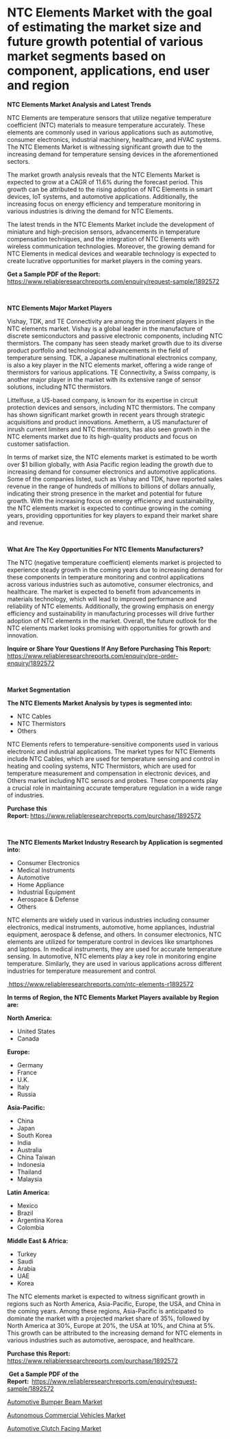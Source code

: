 <p><h1>NTC Elements Market with the goal of estimating the market size and future growth potential of various market segments based on component, applications, end user and region</h1></p><p><strong>NTC Elements Market Analysis and Latest Trends</strong></p>
<p><p>NTC Elements are temperature sensors that utilize negative temperature coefficient (NTC) materials to measure temperature accurately. These elements are commonly used in various applications such as automotive, consumer electronics, industrial machinery, healthcare, and HVAC systems. The NTC Elements Market is witnessing significant growth due to the increasing demand for temperature sensing devices in the aforementioned sectors.</p><p>The market growth analysis reveals that the NTC Elements Market is expected to grow at a CAGR of 11.6% during the forecast period. This growth can be attributed to the rising adoption of NTC Elements in smart devices, IoT systems, and automotive applications. Additionally, the increasing focus on energy efficiency and temperature monitoring in various industries is driving the demand for NTC Elements.</p><p>The latest trends in the NTC Elements Market include the development of miniature and high-precision sensors, advancements in temperature compensation techniques, and the integration of NTC Elements with wireless communication technologies. Moreover, the growing demand for NTC Elements in medical devices and wearable technology is expected to create lucrative opportunities for market players in the coming years.</p></p>
<p><strong>Get a Sample PDF of the Report:&nbsp;</strong> <a href="https://www.reliableresearchreports.com/enquiry/request-sample/1892572">https://www.reliableresearchreports.com/enquiry/request-sample/1892572</a></p>
<p>&nbsp;</p>
<p><strong>NTC Elements Major Market Players</strong></p>
<p><p>Vishay, TDK, and TE Connectivity are among the prominent players in the NTC elements market. Vishay is a global leader in the manufacture of discrete semiconductors and passive electronic components, including NTC thermistors. The company has seen steady market growth due to its diverse product portfolio and technological advancements in the field of temperature sensing. TDK, a Japanese multinational electronics company, is also a key player in the NTC elements market, offering a wide range of thermistors for various applications. TE Connectivity, a Swiss company, is another major player in the market with its extensive range of sensor solutions, including NTC thermistors.</p><p>Littelfuse, a US-based company, is known for its expertise in circuit protection devices and sensors, including NTC thermistors. The company has shown significant market growth in recent years through strategic acquisitions and product innovations. Ametherm, a US manufacturer of inrush current limiters and NTC thermistors, has also seen growth in the NTC elements market due to its high-quality products and focus on customer satisfaction.</p><p>In terms of market size, the NTC elements market is estimated to be worth over $1 billion globally, with Asia Pacific region leading the growth due to increasing demand for consumer electronics and automotive applications. Some of the companies listed, such as Vishay and TDK, have reported sales revenue in the range of hundreds of millions to billions of dollars annually, indicating their strong presence in the market and potential for future growth. With the increasing focus on energy efficiency and sustainability, the NTC elements market is expected to continue growing in the coming years, providing opportunities for key players to expand their market share and revenue.</p></p>
<p>&nbsp;</p>
<p><strong>What Are The Key Opportunities For NTC Elements Manufacturers?</strong></p>
<p><p>The NTC (negative temperature coefficient) elements market is projected to experience steady growth in the coming years due to increasing demand for these components in temperature monitoring and control applications across various industries such as automotive, consumer electronics, and healthcare. The market is expected to benefit from advancements in materials technology, which will lead to improved performance and reliability of NTC elements. Additionally, the growing emphasis on energy efficiency and sustainability in manufacturing processes will drive further adoption of NTC elements in the market. Overall, the future outlook for the NTC elements market looks promising with opportunities for growth and innovation.</p></p>
<p><strong>Inquire or Share Your Questions If Any Before Purchasing This Report:</strong> <a href="https://www.reliableresearchreports.com/enquiry/pre-order-enquiry/1892572">https://www.reliableresearchreports.com/enquiry/pre-order-enquiry/1892572</a></p>
<p>&nbsp;</p>
<p><strong>Market Segmentation</strong></p>
<p><strong>The NTC Elements Market Analysis by types is segmented into:</strong></p>
<p><ul><li>NTC Cables</li><li>NTC Thermistors</li><li>Others</li></ul></p>
<p><p>NTC Elements refers to temperature-sensitive components used in various electronic and industrial applications. The market types for NTC Elements include NTC Cables, which are used for temperature sensing and control in heating and cooling systems, NTC Thermistors, which are used for temperature measurement and compensation in electronic devices, and Others market including NTC sensors and probes. These components play a crucial role in maintaining accurate temperature regulation in a wide range of industries.</p></p>
<p><strong>Purchase this Report:&nbsp;</strong><a href="https://www.reliableresearchreports.com/purchase/1892572">https://www.reliableresearchreports.com/purchase/1892572</a></p>
<p>&nbsp;</p>
<p><strong>The NTC Elements Market Industry Research by Application is segmented into:</strong></p>
<p><ul><li>Consumer Electronics</li><li>Medical Instruments</li><li>Automotive</li><li>Home Appliance</li><li>Industrial Equipment</li><li>Aerospace & Defense</li><li>Others</li></ul></p>
<p><p>NTC elements are widely used in various industries including consumer electronics, medical instruments, automotive, home appliances, industrial equipment, aerospace & defense, and others. In consumer electronics, NTC elements are utilized for temperature control in devices like smartphones and laptops. In medical instruments, they are used for accurate temperature sensing. In automotive, NTC elements play a key role in monitoring engine temperature. Similarly, they are used in various applications across different industries for temperature measurement and control.</p></p>
<p><a href="https://www.reliableresearchreports.com/ntc-elements-r1892572">&nbsp;https://www.reliableresearchreports.com/ntc-elements-r1892572</a></p>
<p><strong>In terms of Region, the NTC Elements Market Players available by Region are:</strong></p>
<p>
    <p> <strong> North America: </strong>
        <ul>
            <li>United States</li>
            <li>Canada</li>
        </ul>
        </p> 
    <p> <strong> Europe: </strong>
        <ul>
            <li>Germany</li>
            <li>France</li>
            <li>U.K.</li>
            <li>Italy</li>
            <li>Russia</li>
        </ul>
        </p> 
    <p> <strong> Asia-Pacific: </strong>
        <ul>
            <li>China</li>
            <li>Japan</li>
            <li>South Korea</li>
            <li>India</li>
            <li>Australia</li>
            <li>China Taiwan</li>
            <li>Indonesia</li>
            <li>Thailand</li>
            <li>Malaysia</li>
        </ul>
        </p> 
    <p> <strong> Latin America: </strong>
        <ul>
            <li>Mexico</li>
            <li>Brazil</li>
            <li>Argentina Korea</li>
            <li>Colombia</li>
        </ul>
        </p> 
    <p> <strong> Middle East & Africa: </strong>
        <ul>
            <li>Turkey</li>
            <li>Saudi</li>
            <li>Arabia</li>
            <li>UAE</li>
            <li>Korea</li>
        </ul>
    </p>
    </p>
<p><p>The NTC elements market is expected to witness significant growth in regions such as North America, Asia-Pacific, Europe, the USA, and China in the coming years. Among these regions, Asia-Pacific is anticipated to dominate the market with a projected market share of 35%, followed by North America at 30%, Europe at 20%, the USA at 10%, and China at 5%. This growth can be attributed to the increasing demand for NTC elements in various industries such as automotive, aerospace, and healthcare.</p></p>
<p><strong>Purchase this Report: </strong><a href="https://www.reliableresearchreports.com/purchase/1892572">https://www.reliableresearchreports.com/purchase/1892572</a></p>
<p>&nbsp;<strong>Get a Sample PDF of the Report:&nbsp;&nbsp;</strong><a href="https://www.reliableresearchreports.com/enquiry/request-sample/1892572">https://www.reliableresearchreports.com/enquiry/request-sample/1892572</a></p>
<p><strong></strong></p>
<p><p><a href="https://medium.com/@codystark63/global-automotive-bumper-beam-market-size-and-market-trends-analysis-by-regional-outlook-c01830b63336">Automotive Bumper Beam Market</a></p><p><a href="https://github.com/mgbcqzvq83/Market-Research-Report-List-1/blob/main/autonomous-commercial-vehicles-market.md">Autonomous Commercial Vehicles Market</a></p><p><a href="https://medium.com/@diegomoen/insights-into-automotive-clutch-facing-market-share-and-competitive-landscape-for-period-from-2024-29250d1e2ddc">Automotive Clutch Facing Market</a></p></p>